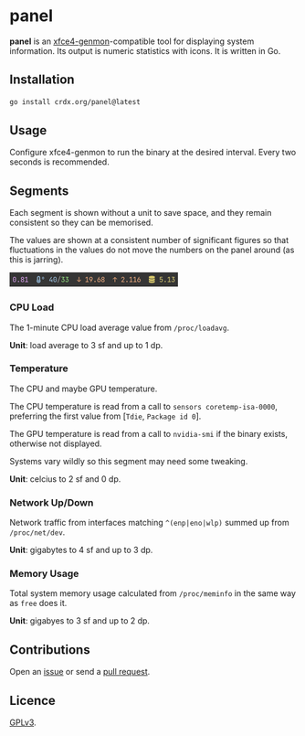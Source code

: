 # panel

**panel** is an [xfce4-genmon](https://docs.xfce.org/panel-plugins/xfce4-genmon-plugin/start)-compatible tool for displaying system information. Its output is numeric statistics with icons. It is written in Go.

## Installation

```bash
go install crdx.org/panel@latest
```

## Usage

Configure xfce4-genmon to run the binary at the desired interval. Every two seconds is recommended.

## Segments

Each segment is shown without a unit to save space, and they remain consistent so they can be memorised.

The values are shown at a consistent number of significant figures so that fluctuations in the values do not move the numbers on the panel around (as this is jarring).

![](images/panel.png)

### CPU Load

The 1-minute CPU load average value from `/proc/loadavg`.

**Unit**: load average to 3 sf and up to 1 dp.

### Temperature

The CPU and maybe GPU temperature.

The CPU temperature is read from a call to `sensors coretemp-isa-0000`, preferring the first value from [`Tdie`, `Package id 0`].

The GPU temperature is read from a call to `nvidia-smi` if the binary exists, otherwise not displayed.

Systems vary wildly so this segment may need some tweaking.

**Unit**: celcius to 2 sf and 0 dp.

### Network Up/Down

Network traffic from interfaces matching `^(enp|eno|wlp)` summed up from `/proc/net/dev`.

**Unit**: gigabytes to 4 sf and up to 3 dp.

### Memory Usage

Total system memory usage calculated from `/proc/meminfo` in the same way as `free` does it.

**Unit**: gigabyes to 3 sf and up to 2 dp.

## Contributions

Open an [issue](https://github.com/crdx/panel/issues) or send a [pull request](https://github.com/crdx/panel/pulls).

## Licence

[GPLv3](LICENCE).
